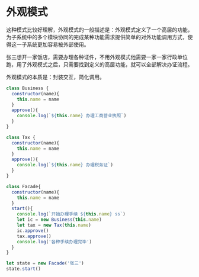 # 外观模式

这种模式比较好理解，外观模式的一般描述是：外观模式定义了一个高层的功能，为子系统中的多个模块协同的完成某种功能需求提供简单的对外功能调用方式，使得这一子系统更加容易被外部使用。

张三想开一家饭店，需要办理各种证件，不用外观模式他需要一家一家行政单位跑，用了外观模式之后，只需要找到定义的高层功能，就可以全部解决办证流程。

外观模式的本质是：封装交互，简化调用。

```js
class Business {
  constructor(name){
    this.name = name
  }
  approve(){
    console.log(`${this.name} 办理工商营业执照`)
  }
}

class Tax {
  constructor(name){
    this.name = name
  }
  approve(){
    console.log(`${this.name} 办理税务证`)
  }
}

class Facade{
  constructor(name){
    this.name = name
  }
  start(){
    console.log(`开始办理手续 ${this.name} ss`)
    let ic = new Business(this.name)
    let tax = new Tax(this.name)
    ic.approve()
    tax.approve()
    console.log('各种手续办理完毕')
  }
}

let state = new Facade('张三')
state.start()

```

